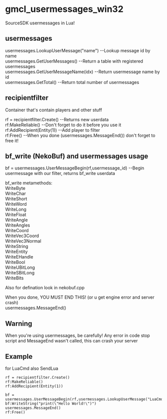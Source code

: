 # gmcl_usermessages_win32

SourceSDK usermessages in Lua!

## usermessages
usermessages.LookupUserMessage("name") --Lookup message id by name<br>
usermessages.GetUserMessages() --Return a table with registered usermessages<br>
usermessages.GetUserMessageName(idx) --Return usermessage name by id<br>
usermessages.GetTotal() --Return total number of usermessages<br>

## recipientfilter

Container that's contain players and other stuff

rf = recipientfilter.Create() --Returns new userdata<br>
rf:MakeReliable() --Don't forget to do it before you use it<br>
rf:AddRecipient(Entity(1)) --Add player to filter<br>
rf:Free() --When you done (usermessages.MessageEnd()) don't forget to free it!<br>

## bf_write (NekoBuf) and usermessages usage

bf = usermessages.UserMessageBegin(rf,usermessage_id) --Begin usermessage with our filter, returns bf_write userdata<br>

bf_write metamethods:<br>
WriteByte<br>
WriteChar<br>
WriteShort<br>
WriteWord<br>
WriteLong<br>
WriteFloat<br>
WriteAngle<br>
WriteAngles<br>
WriteCoord<br>
WriteVec3Coord<br>
WriteVec3Normal<br>
WriteString<br>
WriteEntity<br>
WriteEHandle<br>
WriteBool<br>
WriteUBitLong<br>
WriteSBitLong<br>
WriteBits<br>

Also for defination look in nekobuf.cpp<br>

When you done, YOU MUST END THIS! (or u get engine error and server crash)<br>
usermessages.MessageEnd()

## Warning

When you're using usermessages, be carefully! Any error in code stop script and MessageEnd wasn't called, this can crash your server

## Example
for LuaCmd also SendLua
```
rf = recipientfilter.Create()
rf:MakeReliable()
rf:AddRecipient(Entity(1))

bf = usermessages.UserMessageBegin(rf,usermessages.LookupUserMessage("LuaCmd"))
bf:WriteString("print(\"Hello World!\")")
usermessages.MessageEnd()
rf:Free()
```

